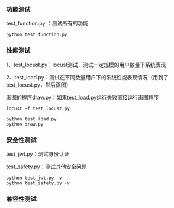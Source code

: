 ### 功能测试

test_function.py ：测试所有的功能

```
python test_function.py
```

### 性能测试

1、test_locust.py：locust测试，测试一定规模的用户数量下系统表现

2、test_load.py：测试在不同数量用户下的系统性能表现情况（用到了test_locust.py，然后画图）

画图的程序draw.py：如果test_load.py运行失败直接运行画图程序

```
locust -f test_locust.py

python test_load.py
python draw.py
```

### 安全性测试

test_jwt.py：测试身份认证

test_safety.py：测试其他安全问题

```
python test_jwt.py -v
python test_safety.py -v
```

### 兼容性测试
